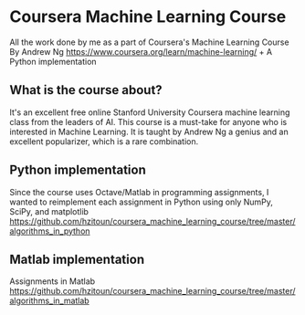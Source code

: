 # Coursera Machine Learning Course
All the work done by me as a part of Coursera's Machine Learning Course By Andrew Ng https://www.coursera.org/learn/machine-learning/ + A Python implementation
## What is the course about?
It's an excellent free online Stanford University Coursera machine learning class from the leaders of AI. 
This course is a must-take for anyone who is interested in Machine Learning. It is taught by Andrew Ng a genius and an excellent popularizer, which is a rare combination. 

## Python implementation
Since the course uses Octave/Matlab in programming assignments, I wanted to reimplement each assignment in Python using only NumPy, SciPy, and matplotlib
https://github.com/hzitoun/coursera_machine_learning_course/tree/master/algorithms_in_python

## Matlab implementation
Assignments in Matlab
https://github.com/hzitoun/coursera_machine_learning_course/tree/master/algorithms_in_matlab
